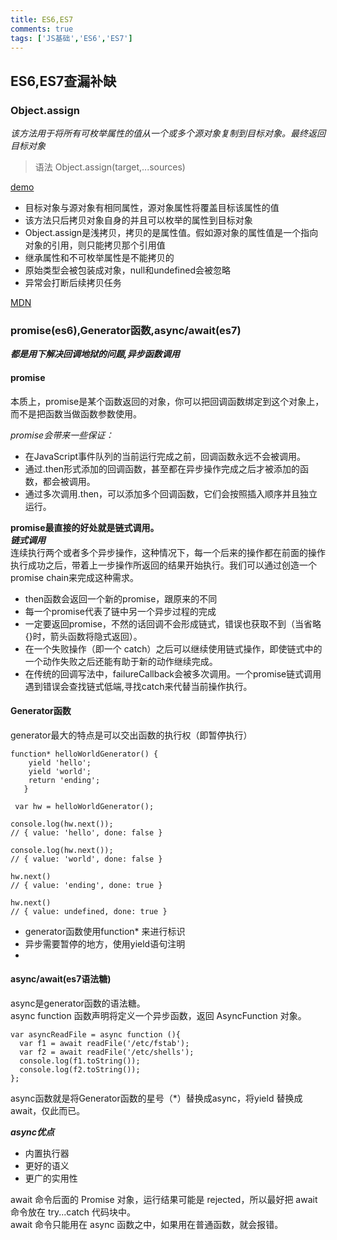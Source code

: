 ```yaml
---
title: ES6,ES7
comments: true
tags: ['JS基础','ES6','ES7']
---
```

## ES6,ES7查漏补缺
### Object.assign
*该方法用于将所有可枚举属性的值从一个或多个源对象复制到目标对象。最终返回目标对象*	
>语法
>Object.assign(target,...sources)	
	
[demo](https://jsbin.com/tuxozur/1/edit?html,js,output)	
	
* 目标对象与源对象有相同属性，源对象属性将覆盖目标该属性的值
* 该方法只后拷贝对象自身的并且可以枚举的属性到目标对象
* Object.assign是浅拷贝，拷贝的是属性值。假如源对象的属性值是一个指向对象的引用，则只能拷贝那个引用值
* 继承属性和不可枚举属性是不能拷贝的
* 原始类型会被包装成对象，null和undefined会被忽略
* 异常会打断后续拷贝任务


[MDN](https://developer.mozilla.org/zh-CN/docs/Web/JavaScript/Reference/Global_Objects/Object/assign)	
### promise(es6),Generator函数,async/await(es7)
***都是用下解决回调地狱的问题,异步函数调用***
#### promise
本质上，promise是某个函数返回的对象，你可以把回调函数绑定到这个对象上，而不是把函数当做函数参数使用。
		
*promise会带来一些保证：*   

* 在JavaScript事件队列的当前运行完成之前，回调函数永远不会被调用。
* 通过.then形式添加的回调函数，甚至都在异步操作完成之后才被添加的函数，都会被调用。
* 通过多次调用.then，可以添加多个回调函数，它们会按照插入顺序并且独立运行。

**promise最直接的好处就是链式调用。**	
***链式调用***		
连续执行两个或者多个异步操作，这种情况下，每一个后来的操作都在前面的操作执行成功之后，带着上一步操作所返回的结果开始执行。我们可以通过创造一个promise chain来完成这种需求。

* then函数会返回一个新的promise，跟原来的不同	
* 每一个promise代表了链中另一个异步过程的完成
* 一定要返回promise，不然的话回调不会形成链式，错误也获取不到（当省略{}时，箭头函数将隐式返回）。
* 在一个失败操作（即一个 catch）之后可以继续使用链式操作，即使链式中的一个动作失败之后还能有助于新的动作继续完成。
* 在传统的回调写法中，failureCallback会被多次调用。一个promise链式调用遇到错误会查找链式低端,寻找catch来代替当前操作执行。


#### Generator函数
generator最大的特点是可以交出函数的执行权（即暂停执行）  

```  
function* helloWorldGenerator() {
    yield 'hello';
    yield 'world';
    return 'ending';
   }

 var hw = helloWorldGenerator();

console.log(hw.next());
// { value: 'hello', done: false }

console.log(hw.next());
// { value: 'world', done: false }

hw.next()
// { value: 'ending', done: true }

hw.next()
// { value: undefined, done: true }
```

* generator函数使用function* 来进行标识	
* 异步需要暂停的地方，使用yield语句注明
* 

#### async/await(es7语法糖)	
async是generator函数的语法糖。		
async function 函数声明将定义一个异步函数，返回 AsyncFunction 对象。 
   
```
var asyncReadFile = async function (){	
  var f1 = await readFile('/etc/fstab');
  var f2 = await readFile('/etc/shells');
  console.log(f1.toString());
  console.log(f2.toString());
};
```
async函数就是将Generator函数的星号（*）替换成async，将yield 替换成 await，仅此而已。
   
***async优点***	          

* 内置执行器
* 更好的语义
* 更广的实用性	

await 命令后面的 Promise 对象，运行结果可能是 rejected，所以最好把 await 命令放在 try...catch 代码块中。     
await 命令只能用在 async 函数之中，如果用在普通函数，就会报错。





















